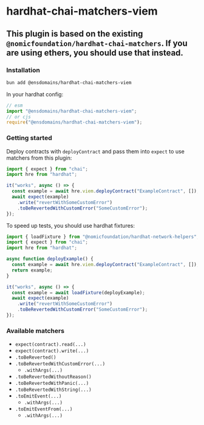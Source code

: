 # hardhat-chai-matchers-viem

## This plugin is based on the existing `@nomicfoundation/hardhat-chai-matchers`. If you are using ethers, you should use that instead.

### Installation

```bash
bun add @ensdomains/hardhat-chai-matchers-viem
```

In your hardhat config:

```typescript
// esm
import "@ensdomains/hardhat-chai-matchers-viem";
// or cjs
require("@ensdomains/hardhat-chai-matchers-viem");
```

### Getting started

Deploy contracts with `deployContract` and pass them into `expect` to use matchers from this plugin:

```typescript
import { expect } from "chai";
import hre from "hardhat";

it("works", async () => {
  const example = await hre.viem.deployContract("ExampleContract", []);
  await expect(example)
    .write("revertWithSomeCustomError")
    .toBeRevertedWithCustomError("SomeCustomError");
});
```

To speed up tests, you should use hardhat fixtures:

```typescript
import { loadFixture } from "@nomicfoundation/hardhat-network-helpers";
import { expect } from "chai";
import hre from "hardhat";

async function deployExample() {
  const example = await hre.viem.deployContract("ExampleContract", []);
  return example;
}

it("works", async () => {
  const example = await loadFixture(deployExample);
  await expect(example)
    .write("revertWithSomeCustomError")
    .toBeRevertedWithCustomError("SomeCustomError");
});
```

### Available matchers

- `expect(contract).read(...)`
- `expect(contract).write(...)`
- `.toBeReverted()`
- `.toBeRevertedWithCustomError(...)`
  - `.withArgs(...)`
- `.toBeRevertedWithoutReason()`
- `.toBeRevertedWithPanic(...)`
- `.toBeRevertedWithString(...)`
- `.toEmitEvent(...)`
  - `.withArgs(...)`
- `.toEmitEventFrom(...)`
  - `.withArgs(...)`
